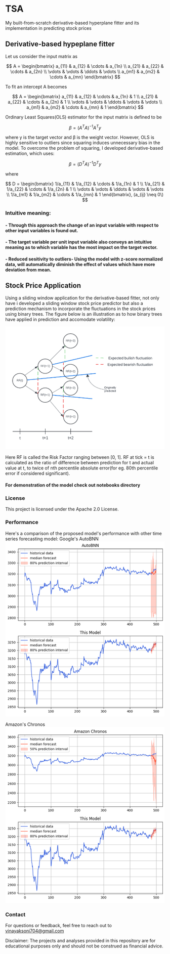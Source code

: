 # TSA

My built-from-scratch derivative-based hyperplane fitter and its implementation in predicting stock prices

## Derivative-based hypeplane fitter
Let us consider the input matrix as

$$
A = \begin{bmatrix}
    a_{11} & a_{12} & \cdots & a_{1n} \\
    a_{21} & a_{22} & \cdots & a_{2n} \\
    \vdots & \vdots & \ddots & \vdots \\
    a_{m1} & a_{m2} & \cdots & a_{mn}
\end{bmatrix}
$$

To fit an intercept A becomes

$$
A = \begin{bmatrix}
    a_{11} & a_{12} & \cdots & a_{1n} & 1 \\
    a_{21} & a_{22} & \cdots & a_{2n} & 1 \\
    \vdots & \vdots & \ddots & \vdots & \vdots \\
    a_{m1} & a_{m2} & \cdots & a_{mn} & 1
\end{bmatrix}
$$

Ordinary Least Squares(OLS) estimator for the input matrix is defined to be

$$
\beta = (A^T A)^{-1} A^T y
$$

where y is the target vector and β is the weight vector. However, OLS is highly sensitive to outliers since squaring induces unnecessary bias in the model. To overcome the problem of squaring, I developed derivative-based estimation, which uses:

$$
\beta = (D^T A)^{-1} D^T y
$$

where 

$$
D = \begin{bmatrix}
    1/a_{11} & 1/a_{12} & \cdots & 1/a_{1n} & 1 \\
    1/a_{21} & 1/a_{22} & \cdots & 1/a_{2n} & 1 \\
    \vdots & \vdots & \ddots & \vdots & \vdots \\
    1/a_{m1} & 1/a_{m2} & \cdots & 1/a_{mn} & 1
\end{bmatrix}, (a_{ij} \neq 0\)
$$

### Intuitive meaning:
#### - Through this approach the change of an input variable with respect to other input variables is found out.
#### - The target variable per unit input variable also conveys an intuitive meaning as to which variable has the most impact on the target vector.
#### - Reduced sesitivity to outliers- Using the model with z-score normalized data, will automatically diminish the effect of values which have more deviation from mean.

## Stock Price Application

Using a sliding window application for the derivative-based fitter, not only have i developed a sliding window stock price predictor but also a prediction mechanism to incorporate the fluctuations in the stock prices using binary trees. The figure below is an illustration as to how binary trees have applied in prediction and accomodate volatility:

![notebooks\binary_illustration.png](https://github.com/Vin1001/TSA/blob/main/notebooks/binary_illustration.png)

Here RF is called the Risk Factor ranging between [0, 1]. RF at tick = t is calculated as the ratio of difference between prediction for t and actual value at t, to twice of nth percentile absolute error(for eg. 80th percentile error if considered significant).
#### For demonstration of the model check out notebooks directory

### License
This project is licensed under the Apache 2.0 License.

### Performance
Here's a comparison of the proposed model's performance with other time series forecasting model:
Google's AutoBNN
![performance/AutoBNN.png](https://github.com/Vin1001/TSA/blob/main/performance/AutoBNN.png)

Amazon's Chronos
![performance/chronos_comparison.png](https://github.com/Vin1001/TSA/blob/main/performance/chronos_comparison.png)


### Contact
For questions or feedback, feel free to reach out to vinayaksoni704@gmail.com


Disclaimer:
The projects and analyses provided in this repository are for educational purposes only and should not be construed as financial advice.

